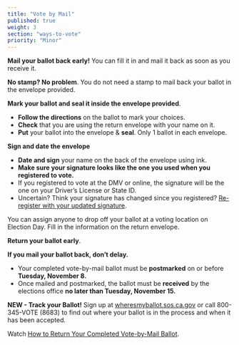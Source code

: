 ```yaml
---
title: "Vote by Mail"
published: true
weight: 3
section: "ways-to-vote"
priority: "Minor"
---
```


**Mail your ballot back early!** You can fill it in and mail it back as soon as you receive it. 

**No stamp? No problem**. You do not need a stamp to mail back your ballot in the envelope provided.

**Mark your ballot and seal it inside the envelope provided**. 
- **Follow the directions** on the ballot to mark your choices.
- **Check** that you are using the return envelope with your name on it.
- **Put** your ballot into the envelope & **seal**. Only 1 ballot in each envelope.

**Sign and date the envelope**
- **Date and sign** your name on the back of the envelope using ink.
- **Make sure your signature looks like the one you used when you registered to vote.** 
- If you registered to vote at the DMV or online, the signature will be the one on your Driver’s License or State ID.
- Uncertain? Think your signature has changed since you registered? [Re-register with your updated signature](http://registertovote.ca.gov/). 

You can assign anyone to drop off your ballot at a voting location on Election Day. Fill in the information on the return envelope.  

**Return your ballot early**.

**If you mail your ballot back, don’t delay.**  
- Your completed vote-by-mail ballot must be **postmarked** on or before **Tuesday, November 8.**
- Once mailed and postmarked, the ballot must be **received** by the elections office **no later than Tuesday, November 15.**

**NEW - Track your Ballot!** Sign up at [wheresmyballot.sos.ca.gov](https://california.ballottrax.net/voter/) or call 800-345-VOTE (8683) to find out where your ballot is in the process and when it has been accepted. 

Watch [How to Return Your Completed Vote-by-Mail Ballot](https://www.youtube.com/watch?v=mP7n6QIW87Q&ab_channel=CaliforniaSOS).